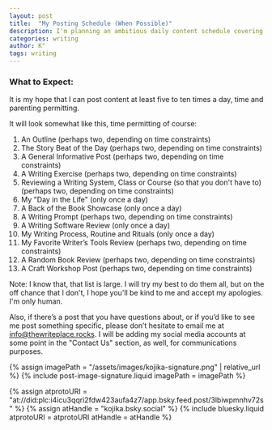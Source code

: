 ```yaml
---
layout: post
title:  "My Posting Schedule (When Possible)"
description: I'm planning an ambitious daily content schedule covering everything from writing exercises and story beats to software reviews and craft workshops. My goal is to share 5-10 posts daily, including outlines, writing prompts, system reviews, and glimpses into my own writing process. Each type of content serves a specific purpose in helping fellow writers develop their craft. While some posts may appear multiple times daily, others like the "Day in the Life" and software reviews will be once-daily features. I welcome suggestions for specific topics through email.
categories: writing
author: K°
tags: writing
---
```

### What to Expect:
It is my hope that I can post content at least five to ten times a day, time and parenting permitting.

It will look somewhat like this, time permitting of course:
1. An Outline (perhaps two, depending on time constraints)
2. The Story Beat of the Day (perhaps two, depending on time constraints)
3. A General Informative Post (perhaps two, depending on time constraints)
4. A Writing Exercise (perhaps two, depending on time constraints)
5. Reviewing a Writing System, Class or Course (so that you don't have to) (perhaps two, depending on time constraints)
6. My "Day in the Life" (only once a day)
7. A Back of the Book Showcase (only once a day)
8. A Writing Prompt (perhaps two, depending on time constraints)
9. A Writing Software Review (only once a day)
10. My Writing Process, Routine and Rituals (only once a day)
11. My Favorite Writer’s Tools Review (perhaps two, depending on time constraints)
12. A Random Book Review (perhaps two, depending on time constraints)
13. A Craft Workshop Post (perhaps two, depending on time constraints)

Note: I know that, that list is large. I will try my best to do them all, but on the off chance that I don't, I hope you'll be kind to me and accept my apologies. I'm only human.

Also, if there’s a post that you have questions about, or if you’d like to see me post something specific, please don’t hesitate to email me at info@thewriteplace.rocks.
I will be adding my social media accounts at some point in the "Contact Us" section, as well, for communications purposes.

<!-- signature -->
{% assign imagePath = "/assets/images/kojika-signature.png" | relative_url %}
{% include post-image-signature.liquid imagePath = imagePath %}

<!-- comments -->
{% assign atprotoURI = "at://did:plc:i4icu3qqri2fdw423aufa4z7/app.bsky.feed.post/3lbiwpmnhv72s" %}
{% assign atHandle = "kojika.bsky.social" %}
{% include bluesky.liquid atprotoURI = atprotoURI atHandle = atHandle %}
